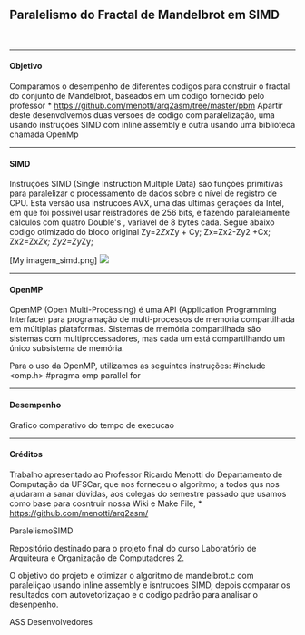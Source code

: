 ﻿<h2>Paralelismo do Fractal de Mandelbrot em SIMD</h2></br>
<hr>
<h4>Objetivo</h4>

Comparamos o desempenho de diferentes codigos para construir o fractal do conjunto de Mandelbrot, baseados em um codigo fornecido pelo professor * https://github.com/menotti/arq2asm/tree/master/pbm
Apartir deste desenvolvemos duas versoes de codigo com paralelização, uma usando instruções SIMD com inline assembly e outra usando uma biblioteca chamada OpenMp


<hr>
<h4>SIMD</h4>

Instruções SIMD (Single Instruction Multiple Data) são funções primitivas para paralelizar o processamento de dados sobre o nível de registro de CPU.
Esta versão usa instrucoes AVX, uma das ultimas gerações da Intel, em que foi possivel usar reistradores de 256 bits, e fazendo paralelamente calculos com quatro Double's , variavel de 8 bytes cada.
Segue abaixo codigo otimizado do bloco original 
Zy=2*Zx*Zy + Cy;
Zx=Zx2-Zy2 +Cx;
Zx2=Zx*Zx;
Zy2=Zy*Zy;  

[My imagem_simd.png]
<img src="http://www.gama-ksa.com/wp-content/uploads/2014/11/22520129_l.jpg"></img>

<hr>
<h4>OpenMP</h4>

OpenMP (Open Multi-Processing) é uma API (Application Programming Interface) para programação de multi-processos de memoria compartilhada em múltiplas plataformas.
Sistemas de memória compartilhada são sistemas com multiprocessadores, mas cada um está compartilhando um único subsistema de memória.

Para o uso da OpenMP, utilizamos as seguintes instruções:
#include <omp.h>
#pragma omp parallel for

<hr>
<h4>Desempenho</h4>
Grafico comparativo do tempo de execucao

<hr>
<h4>Créditos</h4>

Trabalho apresentado ao Professor Ricardo Menotti do Departamento de Computação da UFSCar, que nos forneceu o algoritmo; a todos qus nos ajudaram a sanar dúvidas, aos colegas do semestre passado que usamos como base para cosntruir nossa Wiki e Make File, * https://github.com/menotti/arq2asm/


ParalelismoSIMD

Repositório destinado para o projeto final do curso Laboratório de Arquiteura e Organização de Computadores 2.

O objetivo do projeto e otimizar o algoritmo de mandelbrot.c com paraleliçao usando inline assembly e isntrucoes SIMD, depois comparar os resultados com autovetorizaçao e o codigo padrão para analisar o desenpenho.

ASS Desenvolvedores
